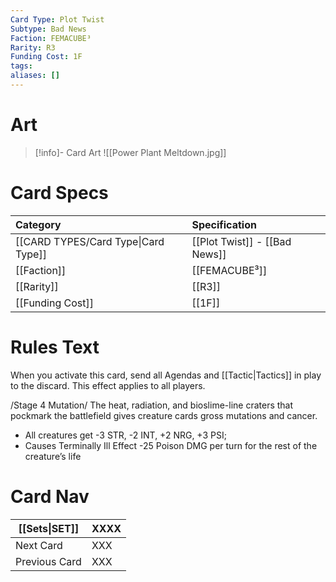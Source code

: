 ```yaml
---
Card Type: Plot Twist
Subtype: Bad News
Faction: FEMACUBE³
Rarity: R3
Funding Cost: 1F
tags: 
aliases: []
---
```

# Art

> [!info]- Card Art
> ![[Power Plant Meltdown.jpg]]

# Card Specs

| Category | Specification| 
| :--- | :--- |
| [[CARD TYPES/Card Type\|Card Type]] | [[Plot Twist]] - [[Bad News]] |  
| [[Faction]] | [[FEMACUBE³]] |  
| [[Rarity]] | [[R3]] |  
| [[Funding Cost]] | [[1F]] |  

# Rules Text  

When you activate this card, send all Agendas and [[Tactic|Tactics]] in play to the discard. This effect applies to all players.  

/Stage 4 Mutation/ 
 The heat, radiation, and bioslime-line craters that pockmark the battlefield gives creature cards gross mutations and cancer.
- All creatures get -3 STR, -2 INT, +2 NRG, +3 PSI;
- Causes Terminally Ill Effect -25 Poison DMG per turn for the rest of the creature’s life

# Card Nav

| [[Sets\|SET]]           | XXXX |
| ------------- | ------------------------------ |
| Next Card     | XXX |
| Previous Card | XXX |



